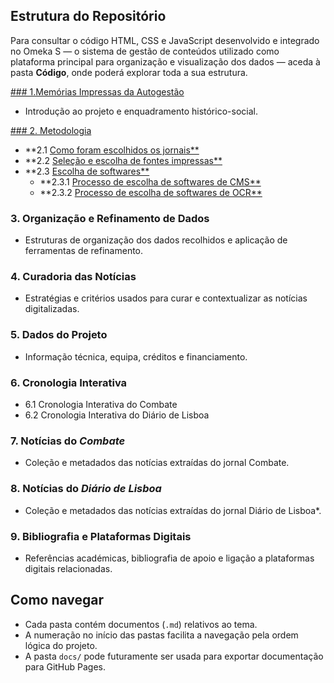 ## Estrutura do Repositório
Para consultar o código HTML, CSS e JavaScript desenvolvido e integrado no Omeka S — o sistema de gestão de conteúdos utilizado como plataforma principal para organização e visualização dos dados — aceda à pasta **Código**, onde poderá explorar toda a sua estrutura.

[### 1.Memórias Impressas da Autogestão](https://projetos.dhlab.fcsh.unl.pt/s/memorias-impressas-da-autogestao/page/memorias-impressas-da-autogestao)
- Introdução ao projeto e enquadramento histórico-social.

[### 2. Metodologia](https://projetos.dhlab.fcsh.unl.pt/s/memorias-impressas-da-autogestao/page/metodologia)
- **2.1 [Como foram escolhidos os jornais**](https://projetos.dhlab.fcsh.unl.pt/s/memorias-impressas-da-autogestao/page/como-foram-escolhidos-os-jornais)
- **2.2 [Seleção e escolha de fontes impressas**](https://projetos.dhlab.fcsh.unl.pt/s/memorias-impressas-da-autogestao/page/selecao-e-recolha-de-noticias)
- **2.3 [Escolha de softwares**](https://projetos.dhlab.fcsh.unl.pt/s/memorias-impressas-da-autogestao/page/escolha-de-softwares) 
  - **2.3.1 [Processo de escolha de softwares de CMS**](https://projetos.dhlab.fcsh.unl.pt/s/memorias-impressas-da-autogestao/page/content-management-system)
  - **2.3.2 [Processo de escolha de softwares de OCR**](https://projetos.dhlab.fcsh.unl.pt/s/memorias-impressas-da-autogestao/page/optical-character-recognition)

### 3. Organização e Refinamento de Dados
- Estruturas de organização dos dados recolhidos e aplicação de ferramentas de refinamento.

### 4. Curadoria das Notícias
- Estratégias e critérios usados para curar e contextualizar as notícias digitalizadas.

### 5. Dados do Projeto
- Informação técnica, equipa, créditos e financiamento.

### 6. Cronologia Interativa
- 6.1 Cronologia Interativa do Combate
- 6.2 Cronologia Interativa do Diário de Lisboa

### 7. Notícias do *Combate*
- Coleção e metadados das notícias extraídas do jornal Combate.

### 8. Notícias do *Diário de Lisboa*
- Coleção e metadados das notícias extraídas do jornal Diário de Lisboa*.

### 9. Bibliografia e Plataformas Digitais
- Referências académicas, bibliografia de apoio e ligação a plataformas digitais relacionadas.

## Como navegar

- Cada pasta contém documentos (`.md`) relativos ao tema.  
- A numeração no início das pastas facilita a navegação pela ordem lógica do projeto.  
- A pasta `docs/` pode futuramente ser usada para exportar documentação para GitHub Pages.

